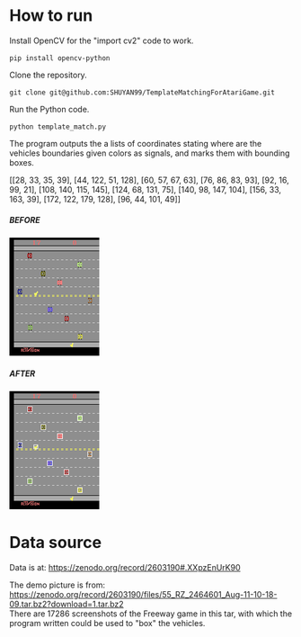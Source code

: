 # How to run

Install OpenCV for the "import cv2" code to work.

``` 
pip install opencv-python
``` 
Clone the repository.
``` 
git clone git@github.com:SHUYAN99/TemplateMatchingForAtariGame.git
``` 
Run the Python code.
``` 
python template_match.py
``` 
The program outputs the a lists of coordinates stating where are the vehicles boundaries given colors as signals, and marks them with bounding boxes. 

[[28, 33, 35, 39], [44, 122, 51, 128], [60, 57, 67, 63], [76, 86, 83, 93], [92, 16, 99, 21], [108, 140, 115, 145], [124, 68, 131, 75], [140, 98, 147, 104], [156, 33, 163, 39], [172, 122, 179, 128], [96, 44, 101, 49]]
##### BEFORE
![alt text](https://github.com/SHUYAN99/TemplateMatchingForAtariGame/blob/master/RZ_2464601_4625.png?raw=true)

##### AFTER
![alt text](https://github.com/SHUYAN99/TemplateMatchingForAtariGame/blob/master/RESULT_4625.png?raw=true)



# Data source
Data is at: https://zenodo.org/record/2603190#.XXpzEnUrK90

The demo picture is from: https://zenodo.org/record/2603190/files/55_RZ_2464601_Aug-11-10-18-09.tar.bz2?download=1.tar.bz2 \
There are 17286 screenshots of the Freeway game in this tar, with which the program written could be used to "box" the vehicles.
